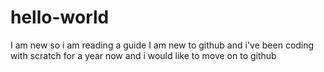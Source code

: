 # hello-world
I am new so i am reading a guide
I am new to github and i've been coding with scratch for a year now and i would like to move on to github
